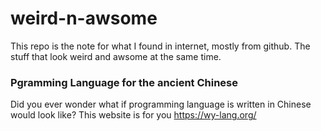 # weird-n-awsome
This repo is the note for what I found in internet, mostly from github. The stuff that look weird and awsome at the same time.

### Pgramming Language for the ancient Chinese
Did you ever wonder what if programming language is written in Chinese would look like? This website is for you 
https://wy-lang.org/
